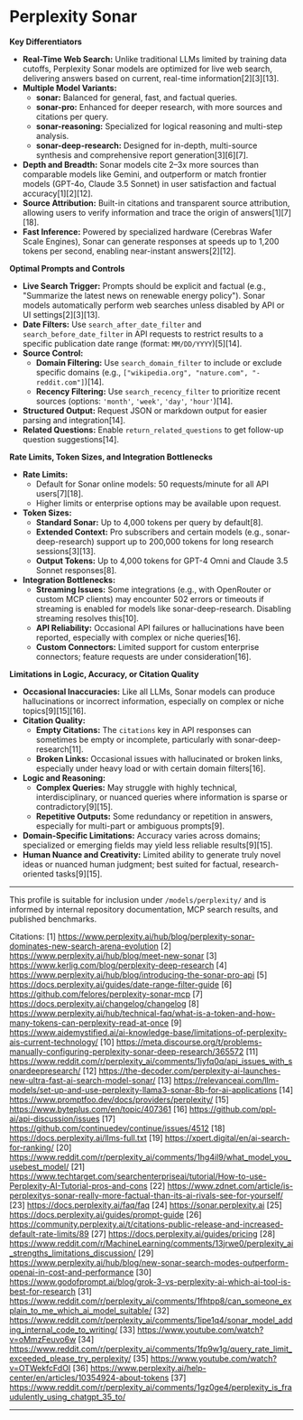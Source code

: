 # Perplexity Sonar

**Key Differentiators**

- **Real-Time Web Search:** Unlike traditional LLMs limited by training data cutoffs, Perplexity Sonar models are optimized for live web search, delivering answers based on current, real-time information[2][3][13].
- **Multiple Model Variants:**  
  - **sonar:** Balanced for general, fast, and factual queries.
  - **sonar-pro:** Enhanced for deeper research, with more sources and citations per query.
  - **sonar-reasoning:** Specialized for logical reasoning and multi-step analysis.
  - **sonar-deep-research:** Designed for in-depth, multi-source synthesis and comprehensive report generation[3][6][7].
- **Depth and Breadth:** Sonar models cite 2–3x more sources than comparable models like Gemini, and outperform or match frontier models (GPT-4o, Claude 3.5 Sonnet) in user satisfaction and factual accuracy[1][2][12].
- **Source Attribution:** Built-in citations and transparent source attribution, allowing users to verify information and trace the origin of answers[1][7][18].
- **Fast Inference:** Powered by specialized hardware (Cerebras Wafer Scale Engines), Sonar can generate responses at speeds up to 1,200 tokens per second, enabling near-instant answers[2][12].

**Optimal Prompts and Controls**

- **Live Search Trigger:** Prompts should be explicit and factual (e.g., "Summarize the latest news on renewable energy policy"). Sonar models automatically perform web searches unless disabled by API or UI settings[2][3][13].
- **Date Filters:** Use `search_after_date_filter` and `search_before_date_filter` in API requests to restrict results to a specific publication date range (format: `MM/DD/YYYY`)[5][14].
- **Source Control:**  
  - **Domain Filtering:** Use `search_domain_filter` to include or exclude specific domains (e.g., `["wikipedia.org", "nature.com", "-reddit.com"]`)[14].
  - **Recency Filtering:** Use `search_recency_filter` to prioritize recent sources (options: `'month'`, `'week'`, `'day'`, `'hour'`)[14].
- **Structured Output:** Request JSON or markdown output for easier parsing and integration[14].
- **Related Questions:** Enable `return_related_questions` to get follow-up question suggestions[14].

**Rate Limits, Token Sizes, and Integration Bottlenecks**

- **Rate Limits:**  
  - Default for Sonar online models: 50 requests/minute for all API users[7][18].
  - Higher limits or enterprise options may be available upon request.
- **Token Sizes:**  
  - **Standard Sonar:** Up to 4,000 tokens per query by default[8].
  - **Extended Context:** Pro subscribers and certain models (e.g., sonar-deep-research) support up to 200,000 tokens for long research sessions[3][13].
  - **Output Tokens:** Up to 4,000 tokens for GPT-4 Omni and Claude 3.5 Sonnet responses[8].
- **Integration Bottlenecks:**  
  - **Streaming Issues:** Some integrations (e.g., with OpenRouter or custom MCP clients) may encounter 502 errors or timeouts if streaming is enabled for models like sonar-deep-research. Disabling streaming resolves this[10].
  - **API Reliability:** Occasional API failures or hallucinations have been reported, especially with complex or niche queries[16].
  - **Custom Connectors:** Limited support for custom enterprise connectors; feature requests are under consideration[16].

**Limitations in Logic, Accuracy, or Citation Quality**

- **Occasional Inaccuracies:** Like all LLMs, Sonar models can produce hallucinations or incorrect information, especially on complex or niche topics[9][15][16].
- **Citation Quality:**  
  - **Empty Citations:** The `citations` key in API responses can sometimes be empty or incomplete, particularly with sonar-deep-research[11].
  - **Broken Links:** Occasional issues with hallucinated or broken links, especially under heavy load or with certain domain filters[16].
- **Logic and Reasoning:**  
  - **Complex Queries:** May struggle with highly technical, interdisciplinary, or nuanced queries where information is sparse or contradictory[9][15].
  - **Repetitive Outputs:** Some redundancy or repetition in answers, especially for multi-part or ambiguous prompts[9].
- **Domain-Specific Limitations:** Accuracy varies across domains; specialized or emerging fields may yield less reliable results[9][15].
- **Human Nuance and Creativity:** Limited ability to generate truly novel ideas or nuanced human judgment; best suited for factual, research-oriented tasks[9][15].

---

This profile is suitable for inclusion under `/models/perplexity/` and is informed by internal repository documentation, MCP search results, and published benchmarks.

Citations:
[1] https://www.perplexity.ai/hub/blog/perplexity-sonar-dominates-new-search-arena-evolution
[2] https://www.perplexity.ai/hub/blog/meet-new-sonar
[3] https://www.kerlig.com/blog/perplexity-deep-research
[4] https://www.perplexity.ai/hub/blog/introducing-the-sonar-pro-api
[5] https://docs.perplexity.ai/guides/date-range-filter-guide
[6] https://github.com/felores/perplexity-sonar-mcp
[7] https://docs.perplexity.ai/changelog/changelog
[8] https://www.perplexity.ai/hub/technical-faq/what-is-a-token-and-how-many-tokens-can-perplexity-read-at-once
[9] https://www.aidemystified.ai/ai-knowledge-base/limitations-of-perplexity-ais-current-technology/
[10] https://meta.discourse.org/t/problems-manually-configuring-perplexity-sonar-deep-research/365572
[11] https://www.reddit.com/r/perplexity_ai/comments/1iyfq0q/api_issues_with_sonardeepresearch/
[12] https://the-decoder.com/perplexity-ai-launches-new-ultra-fast-ai-search-model-sonar/
[13] https://relevanceai.com/llm-models/set-up-and-use-perplexity-llama3-sonar-8b-for-ai-applications
[14] https://www.promptfoo.dev/docs/providers/perplexity/
[15] https://www.byteplus.com/en/topic/407361
[16] https://github.com/ppl-ai/api-discussion/issues
[17] https://github.com/continuedev/continue/issues/4512
[18] https://docs.perplexity.ai/llms-full.txt
[19] https://xpert.digital/en/ai-search-for-ranking/
[20] https://www.reddit.com/r/perplexity_ai/comments/1hg4il9/what_model_you_usebest_model/
[21] https://www.techtarget.com/searchenterpriseai/tutorial/How-to-use-Perplexity-AI-Tutorial-pros-and-cons
[22] https://www.zdnet.com/article/is-perplexitys-sonar-really-more-factual-than-its-ai-rivals-see-for-yourself/
[23] https://docs.perplexity.ai/faq/faq
[24] https://sonar.perplexity.ai
[25] https://docs.perplexity.ai/guides/prompt-guide
[26] https://community.perplexity.ai/t/citations-public-release-and-increased-default-rate-limits/89
[27] https://docs.perplexity.ai/guides/pricing
[28] https://www.reddit.com/r/MachineLearning/comments/13jrwe0/perplexity_ai_strengths_limitations_discussion/
[29] https://www.perplexity.ai/hub/blog/new-sonar-search-modes-outperform-openai-in-cost-and-performance
[30] https://www.godofprompt.ai/blog/grok-3-vs-perplexity-ai-which-ai-tool-is-best-for-research
[31] https://www.reddit.com/r/perplexity_ai/comments/1fhtpp8/can_someone_explain_to_me_which_ai_model_suitable/
[32] https://www.reddit.com/r/perplexity_ai/comments/1ipe1q4/sonar_model_adding_internal_code_to_writing/
[33] https://www.youtube.com/watch?v=oMmzFeuvo6w
[34] https://www.reddit.com/r/perplexity_ai/comments/1fp9w1g/query_rate_limit_exceeded_please_try_perplexity/
[35] https://www.youtube.com/watch?v=OTWekfcFdOI
[36] https://www.perplexity.ai/help-center/en/articles/10354924-about-tokens
[37] https://www.reddit.com/r/perplexity_ai/comments/1gz0ge4/perplexity_is_fraudulently_using_chatgpt_35_to/

---
